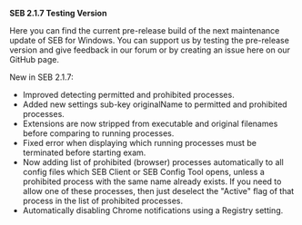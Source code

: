 **SEB 2.1.7 Testing Version**

Here you can find the current pre-release build of the next maintenance update of SEB for Windows. You can support us by testing the pre-release version and give feedback in our forum or by creating an issue here on our GitHub page. 

New in SEB 2.1.7:

- Improved detecting permitted and prohibited processes. 
- Added new settings sub-key originalName to permitted and prohibited processes.
- Extensions are now stripped from executable and original filenames before comparing to running processes.
- Fixed error when displaying which running processes must be terminated before starting exam.
- Now adding list of prohibited (browser) processes automatically to all config files which SEB Client or SEB Config Tool opens, unless a prohibited process with the same name already exists. If you need to allow one of these processes, then just deselect the "Active" flag of that process in the list of prohibited processes.
- Automatically disabling Chrome notifications using a Registry setting.